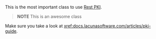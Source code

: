 ﻿---
uid: Lacuna.RestPki.Client.RestPkiClient
---

This is the most important class to use [Rest PKI](https://pki.rest/).

>**NOTE**
> This is an awesome class
>

Make sure you take a look at <xref:docs.lacunasoftware.com/articles/pki-guide>.